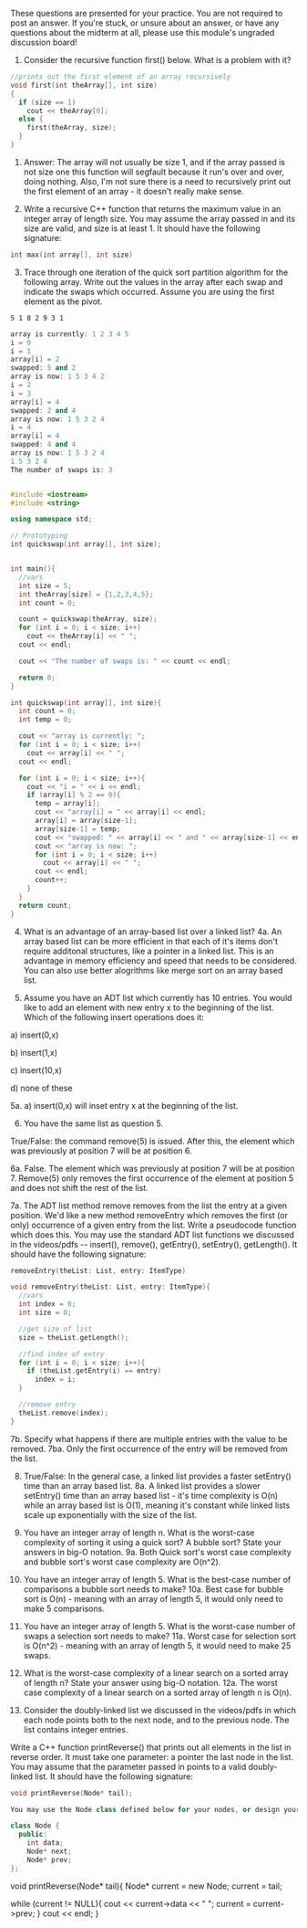 These questions are presented for your practice. You are not required to post an answer.  If you're stuck, or unsure about an answer, or have any questions about the midterm at all, please use this module's ungraded discussion board!

1. Consider the recursive function first() below.  What is a problem with it?

```cpp
//prints out the first element of an array recursively
void first(int theArray[], int size)
{
  if (size == 1)
    cout << theArray[0];
  else {
    first(theArray, size);
  }
}
```

1. Answer: The array will not usually be size 1, and if the array passed is not size one this function will segfault because it run's over and over, doing nothing. Also, I'm not sure there is a need to recursively print out the first element of an array - it doesn't really make sense.

2.  Write a recursive C++ function that returns the maximum value in an integer array of length size.  You may assume the array passed in and its size are valid, and size is at least 1.  It should have the following signature:

```cpp
int max(int array[], int size)
```

3.  Trace through one iteration of the quick sort partition algorithm for the following array.  Write out the values in the array after each swap and indicate the swaps which occurred.  Assume you are using the first element as the pivot.  

`5 1 8 2 9 3 1`

```cpp output
array is currently: 1 2 3 4 5
i = 0
i = 1
array[i] = 2
swapped: 5 and 2
array is now: 1 5 3 4 2
i = 2
i = 3
array[i] = 4
swapped: 2 and 4
array is now: 1 5 3 2 4
i = 4
array[i] = 4
swapped: 4 and 4
array is now: 1 5 3 2 4
1 5 3 2 4
The number of swaps is: 3
```

```cpp

#include <iostream>
#include <string>

using namespace std;

// Prototyping
int quickswap(int array[], int size);


int main(){
  //vars
  int size = 5;
  int theArray[size] = {1,2,3,4,5};
  int count = 0;

  count = quickswap(theArray, size);
  for (int i = 0; i < size; i++)
    cout << theArray[i] << " ";
  cout << endl;

  cout << "The number of swaps is: " << count << endl;

  return 0;
}

int quickswap(int array[], int size){
  int count = 0;
  int temp = 0;

  cout << "array is currently: ";
  for (int i = 0; i < size; i++)
    cout << array[i] << " ";
  cout << endl;

  for (int i = 0; i < size; i++){
    cout << "i = " << i << endl;
    if (array[i] % 2 == 0){
      temp = array[i];
      cout << "array[i] = " << array[i] << endl;
      array[i] = array[size-1];
      array[size-1] = temp;
      cout << "swapped: " << array[i] << " and " << array[size-1] << endl;
      cout << "array is now: ";
      for (int i = 0; i < size; i++)
        cout << array[i] << " ";
      cout << endl;
      count++;
    }
  }
  return count;
}
```


4.  What is an advantage of an array-based list over a linked list?
4a. An array based list can be more efficient in that each of it's items don't require additonal structures, like a pointer in a linked list. This is an advantage in memory efficiency and speed that needs to be considered. You can also use better alogrithms like merge sort on an array based list.


5.  Assume you have an ADT list which currently has 10 entries.  You would like to add an element with new entry x to the beginning of the list.  Which of the following insert operations does it:

a) insert(0,x)

b) insert(1,x)

c) insert(10,x)

d) none of these

5a. a) insert(0,x) will inset entry x at the beginning of the list. 


6.  You have the same list as question 5.

True/False: the command remove(5) is issued.  After this, the element which was previously at position 7 will be at position 6. 

6a. False. The element which was previously at position 7 will be at position 7. Remove(5) only removes the first occurrence of the element at position 5 and does not shift the rest of the list.

7a.  The ADT list method remove removes from the list the entry at a given position.  We'd like a new method removeEntry which removes the first (or only) occurrence of a given entry from the list.  Write a pseudocode function which does this.  You may use the standard ADT list functions we discussed in the videos/pdfs -- insert(), remove(), getEntry(), setEntry(), getLength().  It should have the following signature:

```cpp
removeEntry(theList: List, entry: ItemType)

void removeEntry(theList: List, entry: ItemType){
  //vars
  int index = 0;
  int size = 0;

  //get size of list
  size = theList.getLength();

  //find index of entry
  for (int i = 0; i < size; i++){
    if (theList.getEntry(i) == entry)
      index = i;
  }

  //remove entry
  theList.remove(index);
}
```

7b. Specify what happens if there are multiple entries with the value to be removed. 
7ba. Only the first occurrence of the entry will be removed from the list.

8.  True/False: In the general case, a linked list provides a faster setEntry() time than an array based list.
8a. A linked list provides a slower setEntry() time than an array based list - it's time complexity is O(n) while an array based list is O(1), meaning it's constant while linked lists scale up exponentially with the size of the list.

9.  You have an integer array of length n.  What is the worst-case complexity of sorting it using a quick sort?  A bubble sort?  State your answers in big-O notation.
9a. Both Quick sort's worst case complexity and bubble sort's worst case complexity are O(n^2).

10.  You have an integer array of length 5.  What is the best-case number of comparisons a bubble sort needs to make?
10a. Best case for bubble sort is O(n) - meaning with an array of length 5, it would only need to make 5 comparisons.

11.  You have an integer array of length 5.  What is the worst-case number of swaps a selection sort needs to make? 
11a. Worst case for selection sort is O(n^2) - meaning with an array of length 5, it would need to make 25 swaps. 

12.  What is the worst-case complexity of a linear search on a sorted array of length n?  State your answer using big-O notation.
12a. The worst case complexity of a linear search on a sorted array of length n is O(n).

13.  Consider the doubly-linked list we discussed in the videos/pdfs in which each node points both to the next node, and to the previous node.  The list contains integer entries.

Write a C++ function printReverse() that prints out all elements in the list in reverse order.  It must take one parameter: a pointer the last node in the list.  You may assume that the parameter passed in points to a valid doubly-linked list. It should have the following signature:

```cpp
void printReverse(Node* tail);

You may use the Node class defined below for your nodes, or design your own.

class Node {
  public:
    int data;
    Node* next;
    Node* prev;
};   
``` 

void printReverse(Node* tail){
  Node* current = new Node;
  current = tail;

  while (current != NULL){
    cout << current->data << " ";
    current = current->prev;
  }
  cout << endl;
}